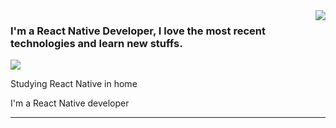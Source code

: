<img align='right' src="https://github-readme-stats.vercel.app/api?username=gustavo867&show_icons=true&title_color=783c00&text_color=af552e&icon_color=783c00&bg_color=f8efd4&cache_seconds=2300">

### I'm a React Native Developer, I love the most recent technologies and learn new stuffs.

<img src="https://img.shields.io/static/v1?label=Overview&message=gustavo867&color=f8efd4&style=for-the-badge&logo=GitHub">

<p>

Studying React Native in home <br/>

I'm a React Native developer 

</p>
<hr>
